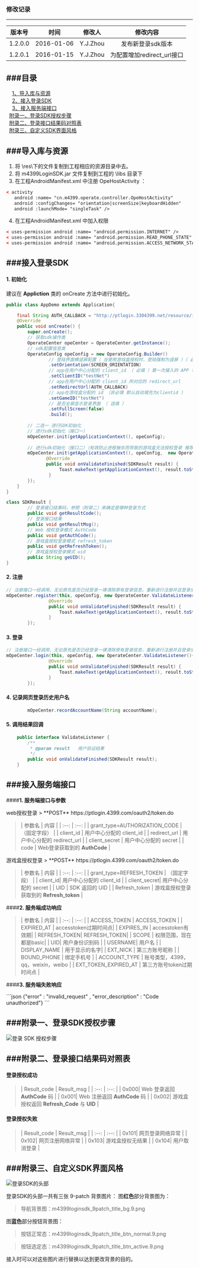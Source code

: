 ### **修改记录**
---
| 版本号 | 时间 | 修改人 | 修改内容 |
| :--: | :--: | :--: | :--: |
| 1.2.0.0 | 2016-01-06 |   Y.J.Zhou   | 发布新登录sdk版本 |
| 1.2.0.1 | 2016-01-15 |   Y.J.Zhou   | 为配置增加redirect_url接口 |

<p>
<p>

###**目录**
---
&nbsp;&nbsp;&nbsp;&nbsp;[1、导入库与资源](#导入库与资源)  
&nbsp;&nbsp;&nbsp;&nbsp;[2、接入登录SDK](#接入登录SDK)  
&nbsp;&nbsp;&nbsp;&nbsp;[3、接入服务端接口](#接入服务端接口)  
&nbsp;&nbsp;[附录一、登录SDK授权步骤](#附录一、登录SDK授权步骤)  
&nbsp;&nbsp;[附录二、登录接口结果码对照表](#附录二、登录接口结果码对照表)  
&nbsp;&nbsp;[附录三、自定义SDK界面风格](#附录三、自定义SDK界面风格)  


###**导入库与资源**
---

1. 将 \res\下的文件复制到工程相应的资源目录中去。
2. 将 m4399LoginSDK.jar 文件复制到工程的 \libs 目录下
3. 在工程AndroidManifest.xml 中注册 OpeHostActivity ：
```xml
< activity
   android :name= "cn.m4399.operate.controller.OpeHostActivity"
   android :configChanges= "orientation|screenSize|keyboardHidden"
   android :launchMode= "singleTask" />
```
4. 在工程AndroidManifest.xml 中加入权限
```xml
< uses-permission android :name= "android.permission.INTERNET" />
< uses-permission android :name= "android.permission.READ_PHONE_STATE" />
< uses-permission android :name= "android.permission.ACCESS_NETWORK_STATE" />
```

###**接入登录SDK**
---

#### **1.  初始化**
建议在 **Appliction** 类的 onCreate 方法中进行初始化。


```java
public class AppDemo extends Application{

    final String AUTH_CALLBACK = "http://ptlogin.3304399.net/resource/images/ptlogin_mask.png";
    @Override
    public void onCreate() {   
        super.onCreate();
        // 获取sdk操作类
        OperateCenter opeCenter = OperateCenter.getInstance();
        // sdk配置信息类
        OperateConfig opeConfig = new OperateConfig.Builder()      
                // 登陆界面横竖屏配置（ 当使用游戏盒授权时，登陆强制为竖屏 ）（ 必填 ）
                .setOrientation(SCREEN_ORIENTATION) 
                // app在用户中心分配的 client_id （ 必填 ）第一次接入的 APP 可自行向 4399用户中心（厦门）申请
                .setClientID("testNet") 
                // app在用户中心分配的 client_id 所对应的 redirect_url
                .setRedirectUrl(AUTH_CALLBACK) 
                // app在游戏盒分配的 id （非必填 默认自动填充为clientid ）
                .setGameID("testNet")
                // 是否全屏显示登录界面 （ 选填 ）
                .setFullScreen(false)
                .build();
                
        // 二选一 进行SDK初始化
        // 进行sdk初始化（接口一）
        mOpeCenter.init(getApplicationContext(), opeConfig);
                
        // 进行sdk初始化（接口二）（有效防止进程被杀而导致的游戏盒无法授权登录 推荐使用）
        mOpeCenter.init(getApplicationContext(), opeConfig,  new OperateCenter.ValidateListener(){
               @Override
               public void onValidateFinished(SDKResult result) {
                    Toast.makeText(getApplicationContext(), result.toString(), Toast.LENGTH_LONG).show();
                }
        });
    }
}

```

```java
class SDKResult {
        // 登录接口结果码，参照（附录二）来确定是哪种登录方式
        public void getResultCode();
        // 登录接口结果
        public void getResultMsg();
        // Web 授权登录模式 AuthCode
        public void getAuthCode();
        // 游戏盒授权登录模式 refresh_token
        public void getRefreshToken();
        // 游戏盒授权登录模式 uid
        public String geUID();
}
```
#### **2.  注册**
```java
// 注册接口一经调用，无论原先是否已经登录一律清除原有登录信息，重新进行注册并且登录步骤。
mOpeCenter.register(this, opeConfig, new OperateCenter.ValidateListener(){
                @Override
                public void onValidateFinished(SDKResult result) {
                    Toast.makeText(getApplicationContext(), result.toString(), Toast.LENGTH_LONG).show();
                }
        });
```
#### **3.  登录**
```java
// 注册接口一经调用，无论原先是否已经登录一律清除原有登录信息，重新进行注册并且登录步骤。
mOpeCenter.login(this, opeConfig, new OperateCenter.ValidateListener(){
                @Override
                public void onValidateFinished(SDKResult result) {
                    Toast.makeText(getApplicationContext(), result.toString(), Toast.LENGTH_LONG).show();
                }
        });
```

#### **4. 记录网页登录历史用户名**

```java
        mOpeCenter.recordAccountName(String accountName);
```

#### **5. 调用结果回调**

```java
    public interface ValidateListener {
        /**
         * @param result   用户验证结果
         */
        public void onValidateFinished(SDKResult result);
    }
```

<p>

###**接入服务端接口**
---

####**1. 服务端接口与参数**
<p>
web授权登录
> **POST** https://ptlogin.4399.com/oauth2/token.do
<p>

>| 参数名 | 内容 |
| :--: | :--: |
| grant_type=AUTHORIZATION_CODE | （固定字段） |
| client_id | 用户中心分配的 client_id |
| redirect_url | 用户中心分配的 redirect_url |
| client_secret | 用户中心分配的 secret |
| code | Web登录获取到的 **AuthCode** |

<p>
游戏盒授权登录
> **POST** https://ptlogin.4399.com/oauth2/token.do
<p>

>| 参数名 | 内容 |
| :--: | :--: |
| grant_type=REFRESH_TOKEN | （固定字段） |
| client_id| 用户中心分配的 client_id |
| client_secret| 用户中心分配的 secret |
| UID | SDK 返回的 UID |
| Refresh_token | 游戏盒授权登录获取到的 **Refresh_token** |

####**2.  服务端成功响应**
<p>

> | 参数名 | 内容 |
| :--: | :--: |
| ACCESS_TOKEN | ACCESS_TOKEN |
| EXPIRED_AT | accesstoken过期时间点|
| EXPIRES_IN | accesstoken有效期|
| REFRESH_TOKEN| REFRESH_TOKEN|
| SCOPE | 权限范围，现在都是basic|
| UID| 用户身份识别码 |
| USERNAME| 用户名 |
| DISPLAY_NAME | 用于显示的名字|
| EXT_NICK | 第三方账号昵称 |
| BOUND_PHONE | 绑定手机号 |
| ACCOUNT_TYPE | 账号类型，4399，qq，weixin，weibo |
| EXT_TOKEN_EXPIRED_AT | 第三方账号token过期时间点 |

####**3.  服务端失败响应**
<p>
```json
{"error" : "invalid_request" , "error_description" : "Code unauthorized"}
```
<p>

###**附录一、登录SDK授权步骤**
---

<p>
<img src="/Resource/loginsdk_architecture.png" alt="登录 SDK 授权步骤" />
<p>
<p>

###**附录二、登录接口结果码对照表**
---

#### 登录授权成功
>| Result_code | Result_msg |
| :--: | :--: |
| 0x000| Web 登录返回 **AuthCode** 码 |
| 0x001| Web 注册返回 **AuthCode** 码 |
| 0x002| 游戏盒授权返回 **Refresh_Code** 与 **UID** |

#### 登录授权失败
>| Result_code | Result_msg |
| :--: | :--: |
| 0x101| 网页登录网络异常 |
| 0x102| 网页注册网络异常 |
| 0x103| 游戏盒授权无结果 |
| 0x104| 用户取消登录 |

###**附录三、自定义SDK界面风格**
---

<img src="/Resource/title_change_guider.png" alt="登录SDK的头部" />

登录SDK的头部一共有三张 9-patch 背景图片：
图**红色**部分背景图为：
>导航背景图：m4399loginsdk_9patch_title_bg.9.png

图**蓝色**部分按钮背景图：
> 按钮正常态：m4399loginsdk_9patch_title_btn_normal.9.png

> 按钮选定态：m4399loginsdk_9patch_title_btn_active.9.png

接入时可以对这些图片进行替换以达到更改背景的目的。
